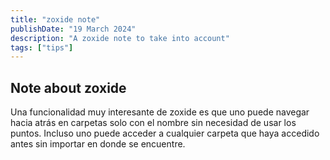 ```yaml
---
title: "zoxide note"
publishDate: "19 March 2024"
description: "A zoxide note to take into account"
tags: ["tips"]
---
```


## Note about zoxide

Una funcionalidad muy interesante de zoxide es que uno puede navegar hacia atrás
en carpetas solo con el nombre sin necesidad de usar los puntos.
Incluso uno puede acceder a cualquier carpeta que haya accedido antes sin importar
en donde se encuentre.

